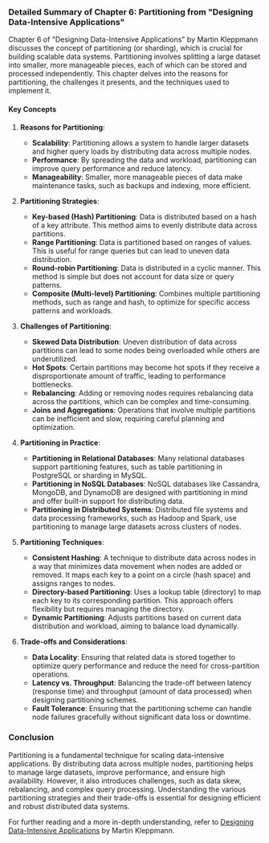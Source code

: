 ### Detailed Summary of Chapter 6: Partitioning from "Designing Data-Intensive Applications"

Chapter 6 of "Designing Data-Intensive Applications" by Martin Kleppmann discusses the concept of partitioning (or sharding), which is crucial for building scalable data systems. Partitioning involves splitting a large dataset into smaller, more manageable pieces, each of which can be stored and processed independently. This chapter delves into the reasons for partitioning, the challenges it presents, and the techniques used to implement it.

#### Key Concepts

1. **Reasons for Partitioning**:
   - **Scalability**: Partitioning allows a system to handle larger datasets and higher query loads by distributing data across multiple nodes.
   - **Performance**: By spreading the data and workload, partitioning can improve query performance and reduce latency.
   - **Manageability**: Smaller, more manageable pieces of data make maintenance tasks, such as backups and indexing, more efficient.

2. **Partitioning Strategies**:
   - **Key-based (Hash) Partitioning**: Data is distributed based on a hash of a key attribute. This method aims to evenly distribute data across partitions.
   - **Range Partitioning**: Data is partitioned based on ranges of values. This is useful for range queries but can lead to uneven data distribution.
   - **Round-robin Partitioning**: Data is distributed in a cyclic manner. This method is simple but does not account for data size or query patterns.
   - **Composite (Multi-level) Partitioning**: Combines multiple partitioning methods, such as range and hash, to optimize for specific access patterns and workloads.

3. **Challenges of Partitioning**:
   - **Skewed Data Distribution**: Uneven distribution of data across partitions can lead to some nodes being overloaded while others are underutilized.
   - **Hot Spots**: Certain partitions may become hot spots if they receive a disproportionate amount of traffic, leading to performance bottlenecks.
   - **Rebalancing**: Adding or removing nodes requires rebalancing data across the partitions, which can be complex and time-consuming.
   - **Joins and Aggregations**: Operations that involve multiple partitions can be inefficient and slow, requiring careful planning and optimization.

4. **Partitioning in Practice**:
   - **Partitioning in Relational Databases**: Many relational databases support partitioning features, such as table partitioning in PostgreSQL or sharding in MySQL.
   - **Partitioning in NoSQL Databases**: NoSQL databases like Cassandra, MongoDB, and DynamoDB are designed with partitioning in mind and offer built-in support for distributing data.
   - **Partitioning in Distributed Systems**: Distributed file systems and data processing frameworks, such as Hadoop and Spark, use partitioning to manage large datasets across clusters of nodes.

5. **Partitioning Techniques**:
   - **Consistent Hashing**: A technique to distribute data across nodes in a way that minimizes data movement when nodes are added or removed. It maps each key to a point on a circle (hash space) and assigns ranges to nodes.
   - **Directory-based Partitioning**: Uses a lookup table (directory) to map each key to its corresponding partition. This approach offers flexibility but requires managing the directory.
   - **Dynamic Partitioning**: Adjusts partitions based on current data distribution and workload, aiming to balance load dynamically.

6. **Trade-offs and Considerations**:
   - **Data Locality**: Ensuring that related data is stored together to optimize query performance and reduce the need for cross-partition operations.
   - **Latency vs. Throughput**: Balancing the trade-off between latency (response time) and throughput (amount of data processed) when designing partitioning schemes.
   - **Fault Tolerance**: Ensuring that the partitioning scheme can handle node failures gracefully without significant data loss or downtime.

### Conclusion

Partitioning is a fundamental technique for scaling data-intensive applications. By distributing data across multiple nodes, partitioning helps to manage large datasets, improve performance, and ensure high availability. However, it also introduces challenges, such as data skew, rebalancing, and complex query processing. Understanding the various partitioning strategies and their trade-offs is essential for designing efficient and robust distributed data systems.

For further reading and a more in-depth understanding, refer to [Designing Data-Intensive Applications](https://www.oreilly.com/library/view/designing-data-intensive-applications/9781491903063/) by Martin Kleppmann.